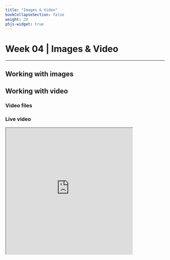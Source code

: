 ```yaml
---
title: "Images & Video"
bookCollapseSection: false
weight: 20
p5js-widget: true
---
```


# Week 04 | Images & Video

---

## Working with images

## Working with video

### Video files

### Live video

<iframe src="https://openprocessing.org/sketch/1672488/embed/?plusEmbedHash=MWJmOGRlMWUxMjU4MzFmMjUwNjJjMzU3YjI0MmY5ZTBkY2FjZTJhZDAwOTU1NzJiNTg3YzczNGU5ZGNlNDgwYTQ0NjJiYWQ3MjcyYTNjMzVmYjkwNzYwNWFmNWNhNmNiYTY1ZGEyZWRjNjdkMTZjMTVmNjJlOTUyYTMxZGU1MGFoRGkyUUo5WGwyYi8zMTk1UGUzT3J0ck5ZWmpuN0l2OTZza3laVWZMQmE0eFlqT2xVcWRGMHFrdU1KbjdBdjNuMEtybTE1cGtkc1FOWEluaWcyZ0xQUT09&plusEmbedTitle=true" width="400" height="400"></iframe>